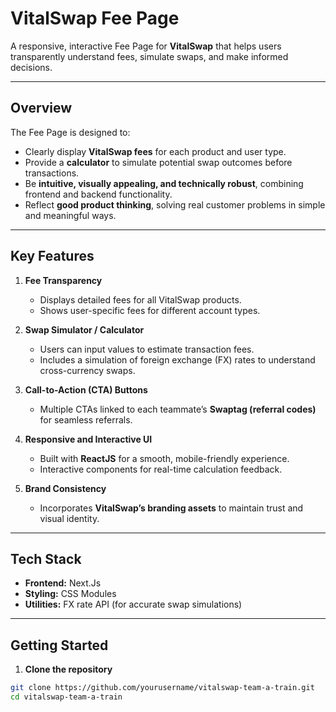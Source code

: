 # VitalSwap Fee Page

A responsive, interactive Fee Page for **VitalSwap** that helps users transparently understand fees, simulate swaps, and make informed decisions.

---

## Overview

The Fee Page is designed to:

- Clearly display **VitalSwap fees** for each product and user type.
- Provide a **calculator** to simulate potential swap outcomes before transactions.
- Be **intuitive, visually appealing, and technically robust**, combining frontend and backend functionality.
- Reflect **good product thinking**, solving real customer problems in simple and meaningful ways.

---

## Key Features

1. **Fee Transparency**
   - Displays detailed fees for all VitalSwap products.
   - Shows user-specific fees for different account types.

2. **Swap Simulator / Calculator**
   - Users can input values to estimate transaction fees.
   - Includes a simulation of foreign exchange (FX) rates to understand cross-currency swaps.

3. **Call-to-Action (CTA) Buttons**
   - Multiple CTAs linked to each teammate’s **Swaptag (referral codes)** for seamless referrals.

4. **Responsive and Interactive UI**
   - Built with **ReactJS** for a smooth, mobile-friendly experience.
   - Interactive components for real-time calculation feedback.

5. **Brand Consistency**
   - Incorporates **VitalSwap’s branding assets** to maintain trust and visual identity.

---

## Tech Stack

- **Frontend:** Next.Js
- **Styling:**  CSS Modules
- **Utilities:** FX rate API (for accurate swap simulations)

---

## Getting Started

1. **Clone the repository**
```bash
git clone https://github.com/yourusername/vitalswap-team-a-train.git
cd vitalswap-team-a-train